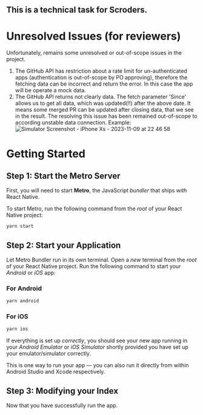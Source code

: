 ## This is a technical task for Scroders.
# Unresolved Issues (for reviewers)
Unfortunately, remains some unresolved or out-of-scope issues in the project.
1) The GitHub API has restriction about a rate limit for un-authenticated apps (authentication is out-of-scope by PO approving), therefore the fetching data can be incorrect and return the error. In this case the app will be operate a mock data.
2) The GitHub API returns not clearly data. The fetch parameter 'Since' allows us to get all data, which was updated(!!) after the above date. It means some merged PR can be updated after closing data, that we see in the result. The resolving this issue has been remained out-of-scope to according unstable data connection. Example:
![Simulator Screenshot - iPhone Xs - 2023-11-09 at 22 46 58](https://github.com/sinkevichdenis/technical_exercise/assets/43539138/0017b685-c185-41be-8f67-572934389d94)


# Getting Started

## Step 1: Start the Metro Server

First, you will need to start **Metro**, the JavaScript _bundler_ that ships _with_ React Native.

To start Metro, run the following command from the _root_ of your React Native project:

```bash
yarn start
```

## Step 2: Start your Application

Let Metro Bundler run in its _own_ terminal. Open a _new_ terminal from the _root_ of your React Native project. Run the following command to start your _Android_ or _iOS_ app:

### For Android

```bash
yarn android
```

### For iOS

```bash
yarn ios
```

If everything is set up _correctly_, you should see your new app running in your _Android Emulator_ or _iOS Simulator_ shortly provided you have set up your emulator/simulator correctly.

This is one way to run your app — you can also run it directly from within Android Studio and Xcode respectively.

## Step 3: Modifying your Index

Now that you have successfully run the app.
